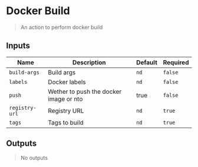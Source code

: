 
# Docker Build
> An action to perform docker build

## Inputs 

| Name | Description | Default | Required | 
| ---- | ----------- | ------- | -------- |
| `build-args` | Build args | `nd` | `false` |
| `labels` | Docker labels | `nd` | `false` |
| `push` | Wether to push the docker image or nto | true | `false` |
| `registry-url` | Registry URL | `nd` | `true` |
| `tags` | Tags to build | `nd` | `true` |


## Outputs 
> No outputs
        